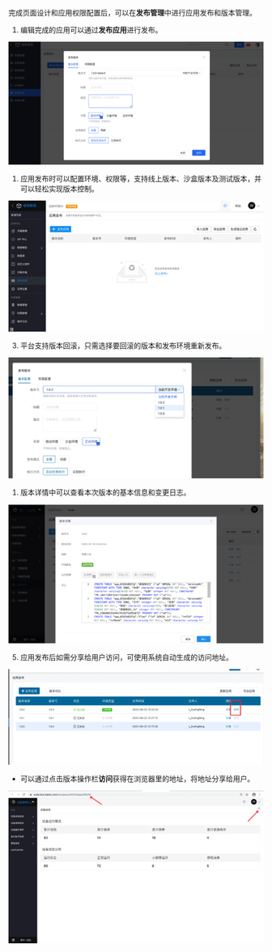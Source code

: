 完成页面设计和应用权限配置后，可以在**发布管理**中进行应用发布和版本管理。

1. 编辑完成的应用可以通过**发布应用**进行发布。

![image.png](/img/快速入门/发布应用/image_2073336.png)

1. 应用发布时可以配置环境、权限等，支持线上版本、沙盒版本及测试版本，并可以轻松实现版本控制。

![release-4b8eca95e2d25478163e8d4a0a3fb37c.png](/img/快速入门/发布应用/release-4b8eca95e2d25478163e8d4a0a3fb37c_09b2de8.png)

3. 平台支持版本回滚，只需选择要回滚的版本和发布环境重新发布。

![image.png](/img/快速入门/发布应用/image_563e2db.png)

1. 版本详情中可以查看本次版本的基本信息和变更日志。

![64094bad7b40d184e27a1e7a249433a2-0edba3a88409909dffa786434eb18150.png](/img/快速入门/发布应用/64094bad7b40d184e27a1e7a249433a2-0edba3a88409909dffa786434eb18150_64094ba.png)

5. 应用发布后如需分享给用户访问，可使用系统自动生成的访问地址。


![image.png](/img/快速入门/发布应用/image_2705a79.png)

- 可以通过点击版本操作栏**访问**获得在浏览器里的地址，将地址分享给用户。

![image_3b19f2a-da35ea3600dd214ad6642d2f62da1a7f.png](/img/快速入门/发布应用/image_3b19f2a-da35ea3600dd214ad6642d2f62da1a7f_3b19f2a.png)
